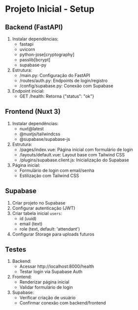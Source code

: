# Projeto Inicial - Setup

## Backend (FastAPI)

1. Instalar dependências:
   - fastapi
   - uvicorn
   - python-jose[cryptography]
   - passlib[bcrypt]
   - supabase-py
2. Estrutura:
   - /main.py: Configuração do FastAPI
   - /routes/auth.py: Endpoints de login/registro
   - /config/supabase.py: Conexão com Supabase
3. Endpoint inicial:
   - GET /health: Retorna {"status": "ok"}

## Frontend (Nuxt 3)

1. Instalar dependências:
   - nuxt@latest
   - @nuxtjs/tailwindcss
   - @supabase/supabase-js
2. Estrutura:
   - /pages/index.vue: Página inicial com formulário de login
   - /layouts/default.vue: Layout base com Tailwind CSS
   - /plugins/supabase.client.js: Inicialização do Supabase
3. Página inicial:
   - Formulário de login com email/senha
   - Estilização com Tailwind CSS

## Supabase

1. Criar projeto no Supabase
2. Configurar autenticação (JWT)
3. Criar tabela inicial `users`:
   - id (uuid)
   - email (text)
   - role (text, default: 'attendant')
4. Configurar Storage para uploads futuros

## Testes

1. Backend:
   - Acessar http://localhost:8000/health
   - Testar login via Supabase Auth
2. Frontend:
   - Renderizar página inicial
   - Validar formulário de login
3. Supabase:
   - Verificar criação de usuário
   - Confirmar conexão com backend/frontend